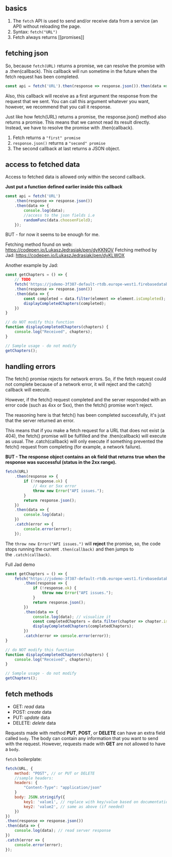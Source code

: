 ## basics
1. The `fetch` API is used to send and/or receive data from a service (an API) without reloading the page.
2. Syntax: `fetch("URL")`
3. Fetch always returns [[promises]]

## fetching json
So, because `fetch(URL)` returns a promise, we can resolve the promise with a .then(callback). This callback will run sometime in the future when the fetch request has been completed.

```js
const api = fetch('URL').then(response => response.json()).then(data => console.log(data));
```

Also, this callback will receive as a first argument the response from the request that we sent. You can call this argument whatever you want, however, we recommend that you call it response.

Just like how fetch(URL) returns a promise, the response.json() method also returns a promise. This means that we cannot read its result directly. Instead, we have to resolve the promise with .then(callback).

1. Fetch returns a `"first" promise`
2. `response.json()` returns a `"second" promise`
3. The second callback at last returns a JSON object.

## access to fetched data
Access to fetched data is allowed only within the second callback.

**Just put a function defined earlier inside this callback**

```js
const api = fetch('URL')
	.then(response => response.json())
	.then(data => {
		console.log(data);
		//access to the json fields i.e
		randomFunc(data.choosenField);
	});
```

BUT - for now it seems to be enough for me.

Fetching method found on web: https://codepen.io/LukaszJedrasiak/pen/dyKKNOV
Fetching method by Jad: https://codepen.io/LukaszJedrasiak/pen/dyKLWOX

Another example by Jad:
```js
const getChapters = () => {
    // TODO
    fetch('https://jsdemo-3f387-default-rtdb.europe-west1.firebasedatabase.app/chapters/all.json')
    .then(response => response.json())
    .then(data => {
        const completed = data.filter(element => element.isCompleted);
        displayCompletedChapters(completed);
    })
}

// do NOT modify this function
function displayCompletedChapters(chapters) {
    console.log("Received", chapters);
}

// Sample usage - do not modify
getChapters();
```

## handling errors
The fetch() promise rejects for network errors. So, if the fetch request could not complete because of a network error, it will reject and the catch() callback will execute.

However, if the fetch() request completed and the server responded with an error code (such as 4xx or 5xx), then the fetch() promise won't reject.

The reasoning here is that fetch() has been completed successfully, it's just that the server returned an error.

This means that if you make a fetch request for a URL that does not exist (a 404), the fetch() promise will be fulfilled and the .then(callback) will execute as usual. The .catch(callback) will only execute if something prevented the fetch() request from completing (for example, a network failure).

**BUT - The response object contains an ok field that returns true when the response was successful (status in the 2xx range).**

```javascript
fetch(URL)
    .then(response => {
        if (!response.ok) {
            // 4xx or 5xx error
            throw new Error("API issues.");
        }
        return response.json();
    })
    .then(data => {
        console.log(data);
    })
    .catch(error => {
        console.error(error);
    });
```

The `throw new Error("API issues.")` will **reject** the promise, so, the code stops running the current `.then(callback)` and then jumps to the `.catch(callback)`.

Full Jad demo
```js
const getChapters = () => {
    fetch("https://jsdemo-3f387-default-rtdb.europe-west1.firebasedatabase.app/chapters/all.json")
        .then(response => {
            if (!response.ok) {
                throw new Error("API issues.");
            }
            return response.json();
        })
        .then(data => {
            console.log(data); // visualize it
            const completedChapters = data.filter(chapter => chapter.isCompleted);
            displayCompletedChapters(completedChapters);
        })
        .catch(error => console.error(error));
}

// do NOT modify this function
function displayCompletedChapters(chapters) {
    console.log("Received", chapters);
}

// Sample usage - do not modify
getChapters();

```

## fetch methods
-   GET: _read_ data
-   POST: _create_ data
-   PUT: _update_ data
-   DELETE: _delete_ data

Requests made with method **PUT**, **POST**, or **DELETE** can have an extra field called `body`. The body can contain any information that you want to send with the request. However, requests made with **GET** are not allowed to have a `body`.

`fetch` boilerplate:
```javascript
fetch(URL, {
    method: "POST", // or PUT or DELETE
    //sample headers:
    headers: {
	    "Content-Type": "application/json"
    } 
    body: JSON.stringify({
        key1: 'value1', // replace with key/value based on documentation
        key2: 'value2', // same as above (if needed)
    })
})
.then(response => response.json())
.then(data => {
    console.log(data); // read server response
})
.catch(error => {
    console.error(error);
});
```

